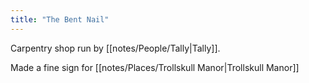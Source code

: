 ```yaml
---
title: "The Bent Nail"
---
```

Carpentry shop run by [[notes/People/Tally|Tally]].

Made a fine sign for [[notes/Places/Trollskull Manor|Trollskull Manor]]